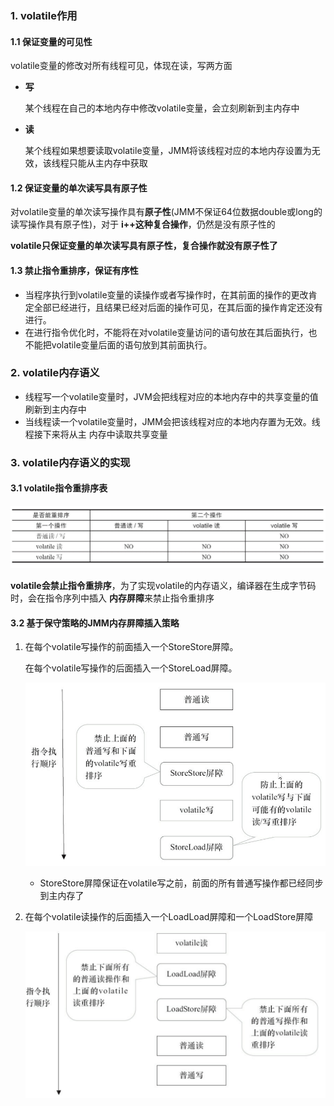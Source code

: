 ### 1. volatile作用

#### 1.1 保证变量的可见性

volatile变量的修改对所有线程可见，体现在读，写两方面

* **写**

  某个线程在自己的本地内存中修改volatile变量，会立刻刷新到主内存中

* **读**

  某个线程如果想要读取volatile变量，JMM将该线程对应的本地内存设置为无效，该线程只能从主内存中获取

#### 1.2 保证变量的单次读写具有原子性

对volatile变量的单次读写操作具有**原子性**(JMM不保证64位数据double或long的读写操作具有原子性)，对于 **i++这种复合操作**，仍然是没有原子性的

**volatile只保证变量的单次读写具有原子性，复合操作就没有原子性了**

#### 1.3 禁止指令重排序，保证有序性

- 当程序执行到volatile变量的读操作或者写操作时，在其前面的操作的更改肯定全部已经进行，且结果已经对后面的操作可见，在其后面的操作肯定还没有进行。
- 在进行指令优化时，不能将在对volatile变量访问的语句放在其后面执行，也不能把volatile变量后面的语句放到其前面执行。



### 2. volatile内存语义

* 线程写一个volatile变量时，JVM会把线程对应的本地内存中的共享变量的值刷新到主内存中
* 当线程读一个volatile变量时，JMM会把该线程对应的本地内存置为无效。线程接下来将从主 内存中读取共享变量



### 3. volatile内存语义的实现

#### 3.1 volatile指令重排序表

![8](../p/8.png)

**volatile会禁止指令重排序**，为了实现volatile的内存语义，编译器在生成字节码时，会在指令序列中插入 **内存屏障**来禁止指令重排序



#### 3.2 基于保守策略的JMM内存屏障插入策略

1. 在每个volatile写操作的前面插入一个StoreStore屏障。 

   在每个volatile写操作的后面插入一个StoreLoad屏障。 

   ![9](../p/9.png)

   * StoreStore屏障保证在volatile写之前，前面的所有普通写操作都已经同步到主内存了

2. 在每个volatile读操作的后面插入一个LoadLoad屏障和一个LoadStore屏障

   ![9](../p/10.png)

